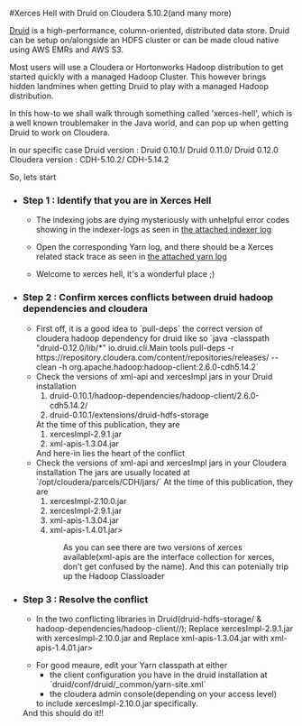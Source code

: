 #Xerces Hell with Druid on Cloudera 5.10.2(and many more)

<p>
<a href="http://druid.io/">Druid</a> is a high-performance, column-oriented, distributed data store.
Druid can be setup on/alongside an HDFS cluster or can be made cloud native using AWS EMRs and AWS S3.

Most users will use a Cloudera or Hortonworks Hadoop distribution to get started quickly with a managed Hadoop Cluster.
This however brings hidden landmines when getting Druid to play with a managed Hadoop distribution.

In this how-to we shall walk through something called 'xerces-hell', which is a well known troublemaker
in the Java world, and can pop up when getting Druid to work on Cloudera.

In our specific case
Druid version : Druid 0.10.1/ Druid 0.11.0/ Druid 0.12.0
Cloudera version : CDH-5.10.2/ CDH-5.14.2

So, lets start
</p>

<ul>
  <li>
      <h3>Step 1 : Identify that you are in Xerces Hell</h3>
          <ul>
              <li>
                <p>The indexing jobs are dying mysteriously with unhelpful error codes showing in the indexer-logs as seen in
                <a href="screenshots/indexerLog.png">the attached indexer log</a> </p>
              </li>
              <li>
                <p>Open the corresponding Yarn log, and there should be a Xerces related stack trace as seen in
                <a href="screenshots/signatureConflict.png">the attached yarn log</a> </p>
              </li>
              <li>
                Welcome to xerces hell, it's a wonderful place ;)
              </li>
          </ul>
  </li>
  <li>
      <h3>Step 2 : Confirm xerces conflicts between druid hadoop dependencies and cloudera</h3>
          <ul>
              <li>
                First off, it is a good idea to `pull-deps` the correct version of cloudera hadoop dependency for druid like so
                            `java -classpath "druid-0.12.0/lib/*" io.druid.cli.Main tools pull-deps -r https://repository.cloudera.com/content/repositories/releases/ --clean -h org.apache.hadoop:hadoop-client:2.6.0-cdh5.14.2`
              </li>
              <li>
                Check the versions of xml-api and xercesImpl jars in your Druid installation
                 <ol>
                    <li>druid-0.10.1/hadoop-dependencies/hadoop-client/2.6.0-cdh5.14.2/</li>
                    <li>druid-0.10.1/extensions/druid-hdfs-storage</li>
                 </ol>
                 At the time of this publication, they are 
                  <ol>
                    <li>xercesImpl-2.9.1.jar</li>
                    <li>xml-apis-1.3.04.jar</li>
                  </ol>
                 And here-in lies the heart of the conflict 
              </li>
              <li>
                Check the versions of xml-api and xercesImpl jars in your Cloudera installation
                The jars are usually located at `/opt/cloudera/parcels/CDH/jars/`
                At the time of this publication, they are
                <ol>
                  <li>xercesImpl-2.10.0.jar</li>
                  <li>xercesImpl-2.9.1.jar</li>
                  <li>xml-apis-1.3.04.jar</li>
                  <li>xml-apis-1.4.01.jar></li>
                <ol>
                As you can see there are two versions of xerces available(xml-apis are the interface collection for xerces, don't get confused by the name).
                And this can potenially trip up the Hadoop Classloader
              </li>
          </ul>
  </li>
  <li>
    <h3>Step 3 : Resolve the conflict</h3>
    <ul>
      <li>
          <p>
          In the two conflicting libraries in Druid(druid-hdfs-storage/ & hadoop-dependencies/hadoop-client/<version>/);
          Replace xercesImpl-2.9.1.jar with xercesImpl-2.10.0.jar
          and
          Replace xml-apis-1.3.04.jar with xml-apis-1.4.01.jar>
          </p>
      </li>
      <li>
          For good meaure, edit your Yarn classpath at either 
          <ul>
            <li>the client configuration you have in the druid installation at `druid/conf/druid/_common/yarn-site.xml`</li>
            <li>the cloudera admin console(depending on your access level)</li>
          </ul> 
          to include xercesImpl-2.10.0.jar specifically.  
      </li>
   </ul>
   And this should do it!!
  </li>
</ul>

